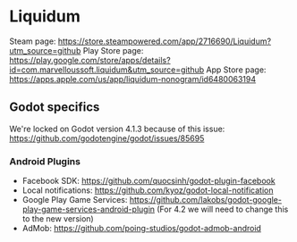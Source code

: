 # Liquidum

Steam page: https://store.steampowered.com/app/2716690/Liquidum?utm_source=github
Play Store page: https://play.google.com/store/apps/details?id=com.marvelloussoft.liquidum&utm_source=github
App Store page: https://apps.apple.com/us/app/liquidum-nonogram/id6480063194

## Godot specifics

We're locked on Godot version 4.1.3 because of this issue: https://github.com/godotengine/godot/issues/85695

### Android Plugins

- Facebook SDK: https://github.com/quocsinh/godot-plugin-facebook
- Local notifications: https://github.com/kyoz/godot-local-notification
- Google Play Game Services: https://github.com/Iakobs/godot-google-play-game-services-android-plugin (For 4.2 we will need to change this to the new version)
- AdMob: https://github.com/poing-studios/godot-admob-android
